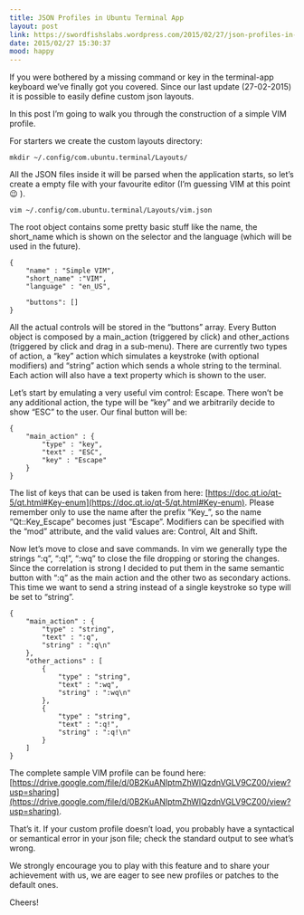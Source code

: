 ```yaml
---
title: JSON Profiles in Ubuntu Terminal App
layout: post
link: https://swordfishslabs.wordpress.com/2015/02/27/json-profiles-in-ubuntu-terminal-app/
date: 2015/02/27 15:30:37
mood: happy
---
```


If you were bothered by a missing command or key in the terminal-app keyboard we’ve finally got you covered. Since our last update (27-02-2015) it is possible to easily define custom json layouts.

In this post I’m going to walk you through the construction of a simple VIM profile.

For starters we create the custom layouts directory:

<code>mkdir ~/.config/com.ubuntu.terminal/Layouts/</code>

All the JSON files inside it will be parsed when the application starts, so let’s create a empty file with your favourite editor (I’m guessing VIM at this point 😉 ).

<code>vim ~/.config/com.ubuntu.terminal/Layouts/vim.json</code>

The root object contains some pretty basic stuff like the name, the short_name which is shown on the selector and the language (which will be used in the future).

```
{
    "name" : "Simple VIM",
    "short_name" :"VIM",
    "language" : "en_US",
 
    "buttons": []
}
```

All the actual controls will be stored in the “buttons” array. Every Button object is composed by a main_action (triggered by click) and other_actions (triggered by click and drag in a sub-menu). There are currently two types of action, a “key” action which simulates a keystroke (with optional modifiers) and “string” action which sends a whole string to the terminal. Each action will also have a text property which is shown to the user.

Let’s start by emulating a very useful vim control: Escape.
There won’t be any additional action, the type will be “key” and we arbitrarily decide to show “ESC” to the user. Our final button will be:

```
{
    "main_action" : {
        "type" : "key",
        "text" : "ESC",
        "key" : "Escape"
    }
}
```

The list of keys that can be used is taken from here: [https://doc.qt.io/qt-5/qt.html#Key-enum](https://doc.qt.io/qt-5/qt.html#Key-enum). Please remember only to use the name after the prefix “Key_”, so the name “Qt::Key_Escape” becomes just “Escape”. Modifiers can be specified with the “mod” attribute, and the valid values are: Control, Alt and Shift.

Now let’s move to close and save commands. In vim we generally type the strings “:q”, “:q!”, “:wq” to close the file dropping or storing the changes. Since the correlation is strong I decided to put them in the same semantic button with “:q” as the main action and the other two as secondary actions. This time we want to send a string instead of a single keystroke so type will be set to “string”.

```
{
    "main_action" : {
        "type" : "string",
        "text" : ":q",
        "string" : ":q\n"
    },
    "other_actions" : [
        {
            "type" : "string",
            "text" : ":wq",
            "string" : ":wq\n"
        },
        {
            "type" : "string",
            "text" : ":q!",
            "string" : ":q!\n"
        }
    ]
}
```

The complete sample VIM profile can be found here: [https://drive.google.com/file/d/0B2KuANIptmZhWlQzdnVGLV9CZ00/view?usp=sharing](https://drive.google.com/file/d/0B2KuANIptmZhWlQzdnVGLV9CZ00/view?usp=sharing).

That’s it. If your custom profile doesn’t load, you probably have a syntactical or semantical error in your json file; check the standard output to see what’s wrong.

We strongly encourage you to play with this feature and to share your achievement with us, we are eager to see new profiles or patches to the default ones.

Cheers!